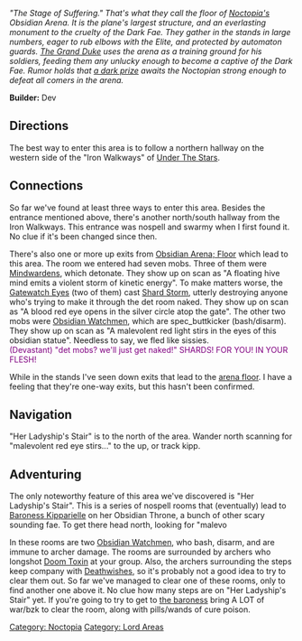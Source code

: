 *"The Stage of Suffering." That's what they call the floor of
[Noctopia's](:Category:Noctopia "wikilink") Obsidian Arena. It is the
plane's largest structure, and an everlasting monument to the cruelty of
the Dark Fae. They gather in the stands in large numbers, eager to rub
elbows with the Elite, and protected by automaton guards. [The Grand
Duke](Duke_Malafont "wikilink") uses the arena as a training ground for
his soldiers, feeding them any unlucky enough to become a captive of the
Dark Fae. Rumor holds that [a dark prize](Shield_Of_Shadows "wikilink")
awaits the Noctopian strong enough to defeat all comers in the arena.*

**Builder:** Dev

## Directions

The best way to enter this area is to follow a northern hallway on the
western side of the "Iron Walkways" of [Under The
Stars](:Category:Under_The_Stars "wikilink").

## Connections

So far we've found at least three ways to enter this area. Besides the
entrance mentioned above, there's another north/south hallway from the
Iron Walkways. This entrance was nospell and swarmy when I first found
it. No clue if it's been changed since then.

There's also one or more up exits from [Obsidian Arena;
Floor](:Category:Obsidian_Arena;_Floor "wikilink") which lead to this
area. The room we entered had seven mobs. Three of them were
[Mindwardens](Mindwarden "wikilink"), which detonate. They show up on
scan as "A floating hive mind emits a violent storm of kinetic energy".
To make matters worse, the [Gatewatch Eyes](Gatewatch_Eye "wikilink")
(two of them) cast [Shard Storm](Shard_Storm "wikilink"), utterly
destroying anyone who's trying to make it through the det room naked.
They show up on scan as "A blood red eye opens in the silver circle atop
the gate". The other two mobs were [Obsidian
Watchmen](Obsidian_Watchman "wikilink"), which are spec_buttkicker
(bash/disarm). They show up on scan as "A malevolent red light stirs in
the eyes of this obsidian statue". Needless to say, we fled like
sissies.  
<font color=purple>(Devastant) "det mobs? we'll just get naked!" SHARDS!
FOR YOU! IN YOUR FLESH!</font>

While in the stands I've seen down exits that lead to the [arena
floor](:Category:Obsidian_Arena;_Floor "wikilink"). I have a feeling
that they're one-way exits, but this hasn't been confirmed.

## Navigation

"Her Ladyship's Stair" is to the north of the area. Wander north
scanning for "malevolent red eye stirs..." to the up, or track kipp.

## Adventuring

The only noteworthy feature of this area we've discovered is "Her
Ladyship's Stair". This is a series of nospell rooms that (eventually)
lead to [Baroness Kipparielle](Baroness_Kipparielle "wikilink") on her
Obsidian Throne, a bunch of other scary sounding fae. To get there head
north, looking for "malevo

In these rooms are two [Obsidian
Watchmen](Obsidian_Watchmen "wikilink"), who bash, disarm, and are
immune to archer damage. The rooms are surrounded by archers who
longshot [Doom Toxin](Doom_Toxin "wikilink") at your group. Also, the
archers surrounding the steps keep company with
[Deathwishes](Deathwish "wikilink"), so it's probably not a good idea to
try to clear them out. So far we've managed to clear one of these rooms,
only to find another one above it. No clue how many steps are on "Her
Ladyship's Stair" yet. If you're going to try to get to [the
baroness](Baroness_Kipparielle "wikilink") bring A LOT of war/bzk to
clear the room, along with pills/wands of cure poison.

[Category: Noctopia](Category:_Noctopia "wikilink") [Category: Lord
Areas](Category:_Lord_Areas "wikilink")
